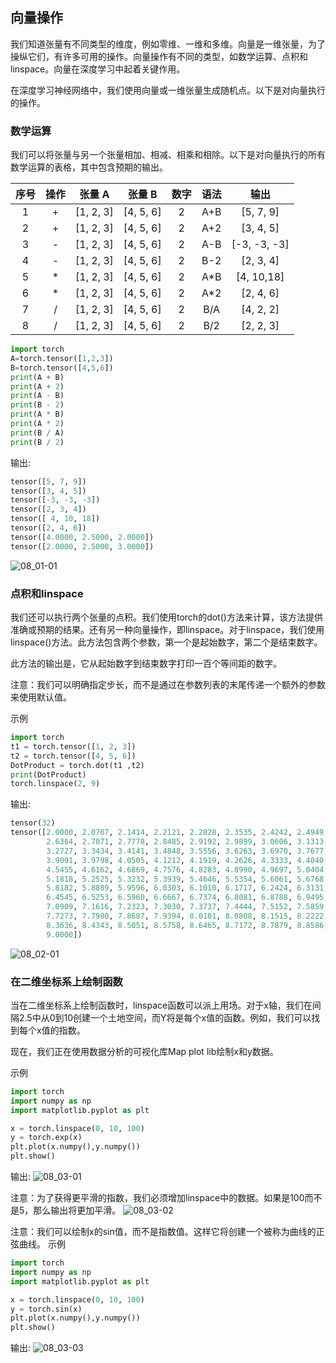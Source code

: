 ## 向量操作

我们知道张量有不同类型的维度，例如零维、一维和多维。向量是一维张量，为了操纵它们，有许多可用的操作。向量操作有不同的类型，如数学运算、点积和linspace。向量在深度学习中起着关键作用。

在深度学习神经网络中，我们使用向量或一维张量生成随机点。以下是对向量执行的操作。

### 数学运算
我们可以将张量与另一个张量相加、相减、相乘和相除。以下是对向量执行的所有数学运算的表格，其中包含预期的输出。

| 序号  | 操作  |  张量 A   |  张量 B   | 数字  | 语法  |     输出     |
| :---: | :---: | :-------: | :-------: | :---: | :---: | :----------: |
|   1   |   +   | [1, 2, 3] | [4, 5, 6] |   2   |  A+B  |  [5, 7, 9]   |
|   2   |   +   | [1, 2, 3] | [4, 5, 6] |   2   |  A+2  |  [3, 4, 5]   |
|   3   |   -   | [1, 2, 3] | [4, 5, 6] |   2   |  A-B  | [-3, -3, -3] |
|   4   |   -   | [1, 2, 3] | [4, 5, 6] |   2   |  B-2  |  [2, 3, 4]   |
|   5   |   *   | [1, 2, 3] | [4, 5, 6] |   2   |  A*B  |  [4, 10,18]  |
|   6   |   *   | [1, 2, 3] | [4, 5, 6] |   2   |  A*2  |  [2, 4, 6]   |
|   7   |   /   | [1, 2, 3] | [4, 5, 6] |   2   |  B/A  |  [4, 2, 2]   |
|   8   |   /   | [1, 2, 3] | [4, 5, 6] |   2   |  B/2  |  [2, 2, 3]   |

```python
import torch
A=torch.tensor([1,2,3])
B=torch.tensor([4,5,6])
print(A + B)
print(A + 2)
print(A - B)
print(B - 2)
print(A * B)
print(A * 2)
print(B / A)
print(B / 2)
```
输出:
```python
tensor([5, 7, 9])
tensor([3, 4, 5])
tensor([-3, -3, -3])
tensor([2, 3, 4])
tensor([ 4, 10, 18])
tensor([2, 4, 6])
tensor([4.0000, 2.5000, 2.0000])
tensor([2.0000, 2.5000, 3.0000])
```
![08_01-01](../../../../../image/软件开发/编程基础/Python/常用库/PyTorch/08_01-01.png)

### 点积和linspace
我们还可以执行两个张量的点积。我们使用torch的dot()方法来计算，该方法提供准确或预期的结果。还有另一种向量操作，即linspace。对于linspace，我们使用linspace()方法。此方法包含两个参数，第一个是起始数字，第二个是结束数字。

此方法的输出是，它从起始数字到结束数字打印一百个等间距的数字。

注意：我们可以明确指定步长，而不是通过在参数列表的末尾传递一个额外的参数来使用默认值。

示例
```python
import torch
t1 = torch.tensor([1, 2, 3])
t2 = torch.tensor([4, 5, 6])
DotProduct = torch.dot(t1 ,t2)
print(DotProduct)
torch.linspace(2, 9)
```
输出:
```python
tensor(32)
tensor([2.0000, 2.0707, 2.1414, 2.2121, 2.2828, 2.3535, 2.4242, 2.4949, 2.5657,
        2.6364, 2.7071, 2.7778, 2.8485, 2.9192, 2.9899, 3.0606, 3.1313, 3.2020,
        3.2727, 3.3434, 3.4141, 3.4848, 3.5556, 3.6263, 3.6970, 3.7677, 3.8384,
        3.9091, 3.9798, 4.0505, 4.1212, 4.1919, 4.2626, 4.3333, 4.4040, 4.4747,
        4.5455, 4.6162, 4.6869, 4.7576, 4.8283, 4.8990, 4.9697, 5.0404, 5.1111,
        5.1818, 5.2525, 5.3232, 5.3939, 5.4646, 5.5354, 5.6061, 5.6768, 5.7475,
        5.8182, 5.8889, 5.9596, 6.0303, 6.1010, 6.1717, 6.2424, 6.3131, 6.3838,
        6.4545, 6.5253, 6.5960, 6.6667, 6.7374, 6.8081, 6.8788, 6.9495, 7.0202,
        7.0909, 7.1616, 7.2323, 7.3030, 7.3737, 7.4444, 7.5152, 7.5859, 7.6566,
        7.7273, 7.7980, 7.8687, 7.9394, 8.0101, 8.0808, 8.1515, 8.2222, 8.2929,
        8.3636, 8.4343, 8.5051, 8.5758, 8.6465, 8.7172, 8.7879, 8.8586, 8.9293,
        9.0000])
```
![08_02-01](../../../../../image/软件开发/编程基础/Python/常用库/PyTorch/08_02-01.png)

### 在二维坐标系上绘制函数
当在二维坐标系上绘制函数时，linspace函数可以派上用场。对于x轴，我们在间隔2.5中从0到10创建一个土地空间，而Y将是每个x值的函数。例如，我们可以找到每个x值的指数。

现在，我们正在使用数据分析的可视化库Map plot lib绘制x和y数据。

示例
```python
import torch
import numpy as np
import matplotlib.pyplot as plt

x = torch.linspace(0, 10, 100)
y = torch.exp(x)
plt.plot(x.numpy(),y.numpy())
plt.show()
```
输出:
![08_03-01](../../../../../image/软件开发/编程基础/Python/常用库/PyTorch/08_03-01.png)

注意：为了获得更平滑的指数，我们必须增加linspace中的数据。如果是100而不是5，那么输出将更加平滑。
![08_03-02](../../../../../image/软件开发/编程基础/Python/常用库/PyTorch/08_03-02.png)

注意：我们可以绘制x的sin值，而不是指数值。这样它将创建一个被称为曲线的正弦曲线。
示例
```python
import torch
import numpy as np
import matplotlib.pyplot as plt

x = torch.linspace(0, 10, 100)
y = torch.sin(x)
plt.plot(x.numpy(),y.numpy())
plt.show()
```
输出:
![08_03-03](../../../../../image/软件开发/编程基础/Python/常用库/PyTorch/08_03-03.png)
